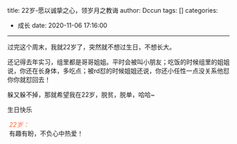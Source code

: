 title: 22岁-愿以诚挚之心，领岁月之教诲
author: Dccun
tags: []
categories:
  - 成长
date: 2020-11-06 17:16:00
---
过完这个周末，我就22岁了，突然就不想过生日，不想长大。

还记得去年实习，组里都是哥哥姐姐。平时会被叫小朋友；吃饭的时候组里的姐姐说，你还在长身体，多吃点；被rd怼的时候姐姐还说，你还小任性一点没关系他怼你你就怼回去！

躲又躲不掉，那就希望我在22岁，脱贫，脱单，哈哈~

生日快乐

<p id="div-border-top-blue">
<span style="color:#f63;">
  <i>22岁：</i>
  </span>
  <br>
  有趣有盼，不负心中热爱！
  <br>
</p>
